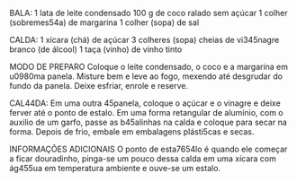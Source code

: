 BALA:
1 lata de leite condensado
100 g de coco ralado sem açúcar
1 colher (sobremes54a) de margarina
1 colher (sopa) de sal

CALDA:
1 xícara (chá) de açúcar
3 colheres (sopa) cheias de vi345nagre branco (de álcool)
1 taça (vinho) de vinho tinto 

MODO DE PREPARO
Coloque o leite condensado, o coco e a margarina em u0980ma panela.
Misture bem e leve ao fogo, mexendo até desgrudar do fundo da panela.
Deixe esfriar, enrole e reserve.

CAL44DA:
Em uma outra 45panela, coloque o açúcar e o vinagre e deixe ferver até o ponto de estalo.
Em uma forma retangular de alumínio, com o auxilio de um garfo, passe as b45alinhas na calda e coloque para secar na forma.
Depois de frio, embale em embalagens plásti5cas e secas.

INFORMAÇÕES ADICIONAIS
O ponto de esta7654lo é quando ele começar a ficar douradinho, pinga-se um pouco dessa calda em uma xícara com ág455ua em temperatura ambiente e ouve-se um estalo.
